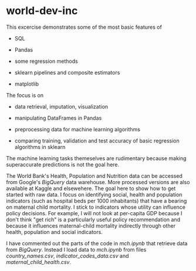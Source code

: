 # world-dev-inc

This excercise demonstrates some of the most basic features of 

- SQL

- Pandas 

- some regression methods 

- sklearn pipelines and composite estimators

- matplotlib

The focus is on 

- data retrieval, imputation, visualization

- manipulating DataFrames in Pandas

- preprocessing data for machine learning algorithms

- comparing training, validation and test accuracy of basic regression algorithms in sklearn

The machine learning tasks themeselves are rudimentary because making superaccurate predictions is not the goal here. 

The World Bank's Health, Population and Nutrition data can be accessed from Google's *BigQuery* data warehouse. More processed versions are also available at Kaggle and elsewehere. The goal here to show how to get started with raw data. I focus on identifying social, health and population indicators (such as hospital beds per 1000 inhabitants) that have a bearing on maternal child mortality. I stick to indicators whose utility can influence policy decisions. For example, I will not look at per-capita GDP because I don't think "get rich" is a particularly useful policy recommendation and because it influences maternal-child mortality indirectly through other health, population and social indicators. 

I have commented out the parts of the code in _mch.ipynb_ that retrieve data from *BigQuery*. Instead I load data to _mch.ipynb_ from files _country_names.csv_, _indicator_codes_data.csv_ and _maternal_child_health.csv_. 



